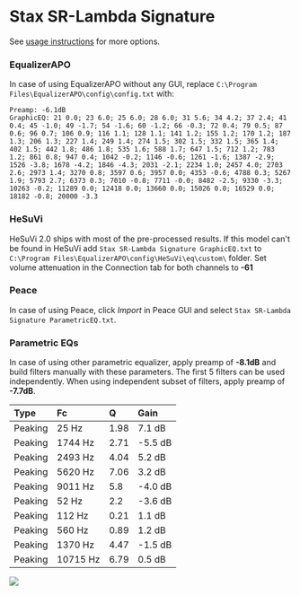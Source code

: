 # Stax SR-Lambda Signature
See [usage instructions](https://github.com/jaakkopasanen/AutoEq#usage) for more options.

### EqualizerAPO
In case of using EqualizerAPO without any GUI, replace `C:\Program Files\EqualizerAPO\config\config.txt`
with:
```
Preamp: -6.1dB
GraphicEQ: 21 0.0; 23 6.0; 25 6.0; 28 6.0; 31 5.6; 34 4.2; 37 2.4; 41 0.4; 45 -1.0; 49 -1.7; 54 -1.6; 60 -1.2; 66 -0.3; 72 0.4; 79 0.5; 87 0.6; 96 0.7; 106 0.9; 116 1.1; 128 1.1; 141 1.2; 155 1.2; 170 1.2; 187 1.3; 206 1.3; 227 1.4; 249 1.4; 274 1.5; 302 1.5; 332 1.5; 365 1.4; 402 1.5; 442 1.8; 486 1.8; 535 1.6; 588 1.7; 647 1.5; 712 1.2; 783 1.2; 861 0.8; 947 0.4; 1042 -0.2; 1146 -0.6; 1261 -1.6; 1387 -2.9; 1526 -3.8; 1678 -4.2; 1846 -4.3; 2031 -2.1; 2234 1.0; 2457 4.0; 2703 2.6; 2973 1.4; 3270 0.8; 3597 0.6; 3957 0.0; 4353 -0.6; 4788 0.3; 5267 1.9; 5793 2.7; 6373 0.3; 7010 -0.8; 7711 -0.0; 8482 -2.5; 9330 -3.3; 10263 -0.2; 11289 0.0; 12418 0.0; 13660 0.0; 15026 0.0; 16529 0.0; 18182 -0.8; 20000 -3.3
```

### HeSuVi
HeSuVi 2.0 ships with most of the pre-processed results. If this model can't be found in HeSuVi add
`Stax SR-Lambda Signature GraphicEQ.txt` to `C:\Program Files\EqualizerAPO\config\HeSuVi\eq\custom\` folder.
Set volume attenuation in the Connection tab for both channels to **-61**

### Peace
In case of using Peace, click *Import* in Peace GUI and select `Stax SR-Lambda Signature ParametricEQ.txt`.

### Parametric EQs
In case of using other parametric equalizer, apply preamp of **-8.1dB** and build filters manually
with these parameters. The first 5 filters can be used independently.
When using independent subset of filters, apply preamp of **-7.7dB**.

| Type    | Fc       |    Q | Gain    |
|:--------|:---------|:-----|:--------|
| Peaking | 25 Hz    | 1.98 | 7.1 dB  |
| Peaking | 1744 Hz  | 2.71 | -5.5 dB |
| Peaking | 2493 Hz  | 4.04 | 5.2 dB  |
| Peaking | 5620 Hz  | 7.06 | 3.2 dB  |
| Peaking | 9011 Hz  | 5.8  | -4.0 dB |
| Peaking | 52 Hz    | 2.2  | -3.6 dB |
| Peaking | 112 Hz   | 0.21 | 1.1 dB  |
| Peaking | 560 Hz   | 0.89 | 1.2 dB  |
| Peaking | 1370 Hz  | 4.47 | -1.5 dB |
| Peaking | 10715 Hz | 6.79 | 0.5 dB  |

![](https://raw.githubusercontent.com/jaakkopasanen/AutoEq/master/results/innerfidelity/sbaf-serious/Stax%20SR-Lambda%20Signature/Stax%20SR-Lambda%20Signature.png)